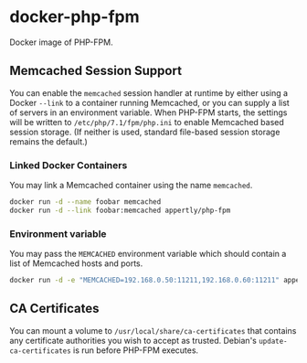 # docker-php-fpm
Docker image of PHP-FPM.

## Memcached Session Support
You can enable the `memcached` session handler at runtime by either using a Docker `--link` to a container running Memcached, or you can supply a list of servers in an environment variable. When PHP-FPM starts, the settings will be written to `/etc/php/7.1/fpm/php.ini` to enable Memcached based session storage. (If neither is used, standard file-based session storage remains the default.)

### Linked Docker Containers
You may link a Memcached container using the name `memcached`.
```bash
docker run -d --name foobar memcached
docker run -d --link foobar:memcached appertly/php-fpm
```
### Environment variable
You may pass the `MEMCACHED` environment variable which should contain a list of Memcached hosts and ports.
```bash
docker run -d -e "MEMCACHED=192.168.0.50:11211,192.168.0.60:11211" appertly/php-fpm
```

## CA Certificates
You can mount a volume to `/usr/local/share/ca-certificates` that contains any certificate authorities you wish to accept as trusted. Debian's `update-ca-certificates` is run before PHP-FPM executes.
